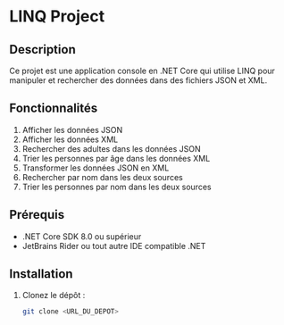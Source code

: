 ﻿# LINQ Project

## Description

Ce projet est une application console en .NET Core qui utilise LINQ pour manipuler et rechercher des données dans des fichiers JSON et XML.

## Fonctionnalités

1. Afficher les données JSON
2. Afficher les données XML
3. Rechercher des adultes dans les données JSON
4. Trier les personnes par âge dans les données XML
5. Transformer les données JSON en XML
6. Rechercher par nom dans les deux sources
7. Trier les personnes par nom dans les deux sources

## Prérequis

- .NET Core SDK 8.0 ou supérieur
- JetBrains Rider ou tout autre IDE compatible .NET

## Installation

1. Clonez le dépôt :
   ```sh
   git clone <URL_DU_DEPOT>
